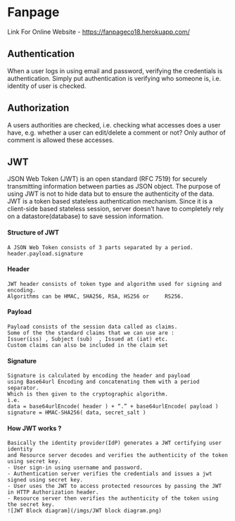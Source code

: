# Fanpage
Link For Online Website - https://fanpageco18.herokuapp.com/
## Authentication
 When a user logs in using email and password, verifying the credentials is authentication.
 Simply put authentication is verifying who someone is, i.e. identity of user is checked.
## Authorization
 A users authorities are checked, i.e. checking what accesses does a user have, e.g. 
 whether a user can edit/delete a comment or not? Only author of comment is allowed these accesses.
## JWT
 JSON Web Token (JWT) is an open standard (RFC 7519) for securely transmitting information between parties as JSON object.
 The purpose of using JWT is not to hide data but to ensure the authenticity of the data.   
 JWT is a token based stateless authentication mechanism. Since it is a client-side based stateless session, server doesn’t have to completely rely on a datastore(database) to save session information. 
#### Structure of JWT
    A JSON Web Token consists of 3 parts separated by a period.
    header.payload.signature
#### Header 
    JWT header consists of token type and algorithm used for signing and encoding. 
    Algorithms can be HMAC, SHA256, RSA, HS256 or     RS256.
#### Payload   
    Payload consists of the session data called as claims. 
    Some of the the standard claims that we can use are : 
    Issuer(iss) , Subject (sub)  , Issued at (iat) etc.
    Custom claims can also be included in the claim set
#### Signature
    Signature is calculated by encoding the header and payload 
    using Base64url Encoding and concatenating them with a period separator.  
    Which is then given to the cryptographic algorithm.
    i.e.  
    data = base64urlEncode( header ) + “.” + base64urlEncode( payload )
    signature = HMAC-SHA256( data, secret_salt )   
#### How JWT works ? 
    Basically the identity provider(IdP) generates a JWT certifying user identity 
    and Resource server decodes and verifies the authenticity of the token using secret key.
    - User sign-in using username and password.
    - Authentication server verifies the credentials and issues a jwt signed using secret key.
    - User uses the JWT to access protected resources by passing the JWT in HTTP Authorization header.
    - Resource server then verifies the authenticity of the token using the secret key.
    ![JWT Block diagram](/imgs/JWT block diagram.png)

